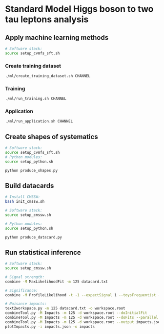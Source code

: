 # Standard Model Higgs boson to two tau leptons analysis

## Apply machine learning methods

```bash
# Software stack:
source setup_cvmfs_sft.sh
```

### Create training dataset

```bash
./ml/create_training_dataset.sh CHANNEL
```

### Training

```bash
./ml/run_training.sh CHANNEL
```

### Application

```bash
./ml/run_application.sh CHANNEL
```

## Create shapes of systematics

```bash
# Software stack:
source setup_cvmfs_sft.sh
# Python modules:
source setup_python.sh
```

```bash
python produce_shapes.py
```

## Build datacards

```bash
# Install CMSSW:
bash init_cmssw.sh

# Software stack:
source setup_cmssw.sh

# Python modules:
source setup_python.sh
```

```bash
python produce_datacard.py
```

## Run statistical inference

```bash
# Software stack:
source setup_cmssw.sh
```

```bash
# Signal strength:
combine -M MaxLikelihoodFit -m 125 datacard.txt

# Significance:
combine -M ProfileLikelihood -t -1 --expectSignal 1 --toysFrequentist --significance -m 125 datacard.txt

# Nuisance impacts:
text2workspace.py -m 125 datacard.txt -o workspace.root
combineTool.py -M Impacts -m 125 -d workspace.root --doInitialFit
combineTool.py -M Impacts -m 125 -d workspace.root --doFits --parallel 10
combineTool.py -M Impacts -m 125 -d workspace.root --output impacts.json
plotImpacts.py -i impacts.json -o impacts
```
